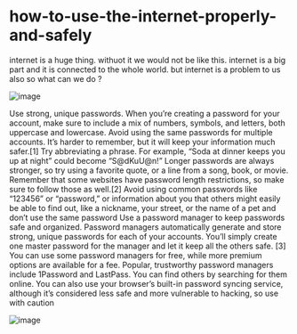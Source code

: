 # how-to-use-the-internet-properly-and-safely
internet is a huge thing. withuot it we would not be like this.
internet is a big part and it is connected to the whole world.
but internet is a problem to us also so what can we do ?

![image](https://user-images.githubusercontent.com/80048374/109993994-285a8580-7d0d-11eb-9dac-b16ad76e88b4.png)

Use strong, unique passwords. When you’re creating a password for your account, make sure to include a mix of numbers, symbols, and letters, both uppercase and lowercase. Avoid using the same passwords for multiple accounts. It’s harder to remember, but it will keep your information much safer.[1]
Try abbreviating a phrase. For example, “Soda at dinner keeps you up at night” could become “S@dKuU@n!”
Longer passwords are always stronger, so try using a favorite quote, or a line from a song, book, or movie. Remember that some websites have password length restrictions, so make sure to follow those as well.[2]
Avoid using common passwords like “123456” or “password,” or information about you that others might easily be able to find out, like a nickname, your street, or the name of a pet and don’t use the same password
Use a password manager to keep passwords safe and organized. Password managers automatically generate and store strong, unique passwords for each of your accounts. You’ll simply create one master password for the manager and let it keep all the others safe. [3]
You can use some password managers for free, while more premium options are available for a fee.
Popular, trustworthy password managers include 1Password and LastPass. You can find others by searching for them online.
You can also use your browser’s built-in password syncing service, although it’s considered less safe and more vulnerable to hacking, so use with caution

![image](https://user-images.githubusercontent.com/80048374/109994359-85563b80-7d0d-11eb-8ce8-bbde0bc7b8ab.png)

